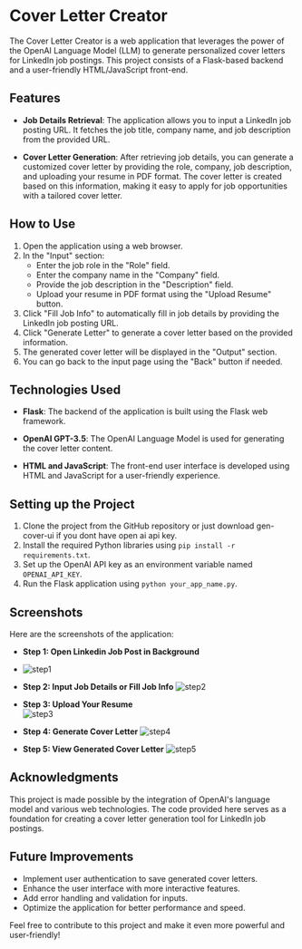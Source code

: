 # Cover Letter Creator

The Cover Letter Creator is a web application that leverages the power of the OpenAI Language Model (LLM) to generate personalized cover letters for LinkedIn job postings. This project consists of a Flask-based backend and a user-friendly HTML/JavaScript front-end.

## Features

- **Job Details Retrieval**: The application allows you to input a LinkedIn job posting URL. It fetches the job title, company name, and job description from the provided URL.

- **Cover Letter Generation**: After retrieving job details, you can generate a customized cover letter by providing the role, company, job description, and uploading your resume in PDF format. The cover letter is created based on this information, making it easy to apply for job opportunities with a tailored cover letter.

## How to Use

1. Open the application using a web browser.
2. In the "Input" section:
   - Enter the job role in the "Role" field.
   - Enter the company name in the "Company" field.
   - Provide the job description in the "Description" field.
   - Upload your resume in PDF format using the "Upload Resume" button.
3. Click "Fill Job Info" to automatically fill in job details by providing the LinkedIn job posting URL.
4. Click "Generate Letter" to generate a cover letter based on the provided information.
5. The generated cover letter will be displayed in the "Output" section.
6. You can go back to the input page using the "Back" button if needed.

## Technologies Used

- **Flask**: The backend of the application is built using the Flask web framework.

- **OpenAI GPT-3.5**: The OpenAI Language Model is used for generating the cover letter content.

- **HTML and JavaScript**: The front-end user interface is developed using HTML and JavaScript for a user-friendly experience.

## Setting up the Project

1. Clone the project from the GitHub repository or just download gen-cover-ui if you dont have open ai api key.
2. Install the required Python libraries using `pip install -r requirements.txt`.
3. Set up the OpenAI API key as an environment variable named `OPENAI_API_KEY`.
4. Run the Flask application using `python your_app_name.py`.

## Screenshots

Here are the screenshots of the application:
- **Step 1: Open Linkedin Job Post in Background**
-   ![step1](https://github.com/Aryann29/Linkedin-Cover-Letter-Generator-Extension-Using-LLM/assets/63531062/93592997-66bd-4a0b-949b-6b59bdb4d8d1)

  
- **Step 2: Input Job Details or Fill Job Info**
![step2](https://github.com/Aryann29/Linkedin-Cover-Letter-Generator-Extension-Using-LLM/assets/63531062/977b2024-97fa-4211-b28e-f6194f720881)


- **Step 3: Upload Your Resume**  
![step3](https://github.com/Aryann29/Linkedin-Cover-Letter-Generator-Extension-Using-LLM/assets/63531062/a85e5a17-204c-448f-8d38-35e94f1cbb06)

- **Step 4: Generate Cover Letter**
 ![step4](https://github.com/Aryann29/Linkedin-Cover-Letter-Generator-Extension-Using-LLM/assets/63531062/6e57dbed-1c7a-4b69-be51-2e3cad3c1469)

- **Step 5: View Generated Cover Letter**
![step5](https://github.com/Aryann29/Linkedin-Cover-Letter-Generator-Extension-Using-LLM/assets/63531062/9cc58426-d321-43b7-b61e-4ca3239f387b)

## Acknowledgments

This project is made possible by the integration of OpenAI's language model and various web technologies. The code provided here serves as a foundation for creating a cover letter generation tool for LinkedIn job postings.

## Future Improvements

- Implement user authentication to save generated cover letters.
- Enhance the user interface with more interactive features.
- Add error handling and validation for inputs.
- Optimize the application for better performance and speed.

Feel free to contribute to this project and make it even more powerful and user-friendly!
